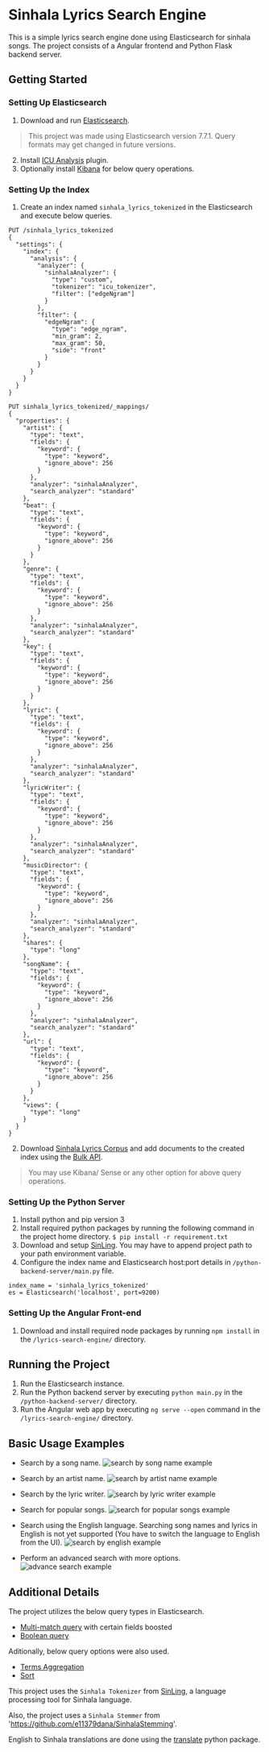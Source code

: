 # Sinhala Lyrics Search Engine
This is a simple lyrics search engine done using Elasticsearch for sinhala songs. The project consists of a Angular frontend and Python Flask backend server.

## Getting Started
### Setting Up Elasticsearch
1. Download and run [Elasticsearch](https://www.elastic.co/downloads/elasticsearch).
  > This project was made using Elasticsearch version 7.7.1. Query formats may get changed in future versions.
2. Install [ICU Analysis](https://www.elastic.co/guide/en/elasticsearch/plugins/current/analysis-icu.html) plugin.
3. Optionally install [Kibana](https://www.elastic.co/downloads/kibana) for below query operations.

### Setting Up the Index
1. Create an index named `sinhala_lyrics_tokenized` in the Elasticsearch and execute below queries.
```
PUT /sinhala_lyrics_tokenized
{
  "settings": {
    "index": {
      "analysis": {
        "analyzer": {
          "sinhalaAnalyzer": {
            "type": "custom",
            "tokenizer": "icu_tokenizer",
            "filter": ["edgeNgram"]
          }
        },
        "filter": {
          "edgeNgram": {
            "type": "edge_ngram",
            "min_gram": 2,
            "max_gram": 50,
            "side": "front"
          }
        }
      }
    }
  }
}
```
```
PUT sinhala_lyrics_tokenized/_mappings/
{
  "properties": {
    "artist": {
      "type": "text",
      "fields": {
        "keyword": {
          "type": "keyword",
          "ignore_above": 256
        }
      },
      "analyzer": "sinhalaAnalyzer",
      "search_analyzer": "standard"
    },
    "beat": {
      "type": "text",
      "fields": {
        "keyword": {
          "type": "keyword",
          "ignore_above": 256
        }
      }
    },
    "genre": {
      "type": "text",
      "fields": {
        "keyword": {
          "type": "keyword",
          "ignore_above": 256
        }
      },
      "analyzer": "sinhalaAnalyzer",
      "search_analyzer": "standard"
    },
    "key": {
      "type": "text",
      "fields": {
        "keyword": {
          "type": "keyword",
          "ignore_above": 256
        }
      }
    },
    "lyric": {
      "type": "text",
      "fields": {
        "keyword": {
          "type": "keyword",
          "ignore_above": 256
        }
      },
      "analyzer": "sinhalaAnalyzer",
      "search_analyzer": "standard"
    },
    "lyricWriter": {
      "type": "text",
      "fields": {
        "keyword": {
          "type": "keyword",
          "ignore_above": 256
        }
      },
      "analyzer": "sinhalaAnalyzer",
      "search_analyzer": "standard"
    },
    "musicDirector": {
      "type": "text",
      "fields": {
        "keyword": {
          "type": "keyword",
          "ignore_above": 256
        }
      },
      "analyzer": "sinhalaAnalyzer",
      "search_analyzer": "standard"
    },
    "shares": {
      "type": "long"
    },
    "songName": {
      "type": "text",
      "fields": {
        "keyword": {
          "type": "keyword",
          "ignore_above": 256
        }
      },
      "analyzer": "sinhalaAnalyzer",
      "search_analyzer": "standard"
    },
    "url": {
      "type": "text",
      "fields": {
        "keyword": {
          "type": "keyword",
          "ignore_above": 256
        }
      }
    },
    "views": {
      "type": "long"
    }
  }
}

```
2. Download [Sinhala Lyrics Corpus](https://github.com/ThaminduDilshan/Sinhala-Lyrics-Corpus) and add documents to the created index using the [Bulk API](https://www.elastic.co/guide/en/elasticsearch/reference/current/docs-bulk.html).

> You may use Kibana/ Sense or any other option for above query operations.

### Setting Up the Python Server
1. Install python and pip version 3
2. Install required python packages by running the following command in the project home directory. `$ pip install -r requirement.txt`
3. Download and setup [SinLing](https://github.com/nlpc-uom/Sinling). You may have to append project path to your path environment variable.
4. Configure the index name and Elasticsearch host:port details in `/python-backend-server/main.py` file.
```
index_name = 'sinhala_lyrics_tokenized'
es = Elasticsearch('localhost', port=9200)
```

### Setting Up the Angular Front-end
1. Download and install required node packages by running `npm install` in the `/lyrics-search-engine/` directory.

## Running the Project
1. Run the Elasticsearch instance.
2. Run the Python backend server by executing `python main.py` in the `/python-backend-server/` directory.
3. Run the Angular web app by executing `ng serve --open` command in the `/lyrics-search-engine/` directory.

## Basic Usage Examples
* Search by a song name.
![search by song name example](images/ex_1_search_by_song_name.png)

* Search by an artist name.
![search by artist name example](images/ex_2_search_by_artist_name.png)

* Search by the lyric writer.
![search by lyric writer example](images/ex_3_search_by_writer_name.png)

* Search for popular songs.
![search for popular songs example](images/ex_4_search_for_popularity.png)

* Search using the English language. Searching song names and lyrics in English is not yet supported (You have to switch the language to English from the UI).
![search by english example](images/ex_5_search_by_english.png)

* Perform an advanced search with more options.
![advance search example](images/ex_6_advanced_search.png)

## Additional Details
The project utilizes the below query types in Elasticsearch.
* [Multi-match query](https://www.elastic.co/guide/en/elasticsearch/reference/current/query-dsl-multi-match-query.html) with certain fields boosted
* [Boolean query](https://www.elastic.co/guide/en/elasticsearch/reference/current/query-dsl-bool-query.html)

Aditionally, below query options were also used.
* [Terms Aggregation](https://www.elastic.co/guide/en/elasticsearch/reference/current/search-aggregations-bucket-terms-aggregation.html)
* [Sort](https://www.elastic.co/guide/en/elasticsearch/reference/6.8/search-request-sort.html)

This project uses the `Sinhala Tokenizer` from [SinLing](https://github.com/nlpc-uom/Sinling), a language processing tool for Sinhala language.

Also, the project uses a `Sinhala Stemmer` from 'https://github.com/e11379dana/SinhalaStemming'.

English to Sinhala translations are done using the [translate](https://pypi.org/project/translate/) python package.
